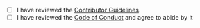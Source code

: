 - [ ] I have reviewed the [Contributor Guidelines][contributor].
- [ ] I have reviewed the [Code of Conduct][coc] and agree to abide by it

[contributor]: https://github.com/bats-core/bats-core/blob/master/docs/CONTRIBUTING.md
[coc]: https://github.com/bats-core/bats-core/blob/master/docs/CODE_OF_CONDUCT.md
